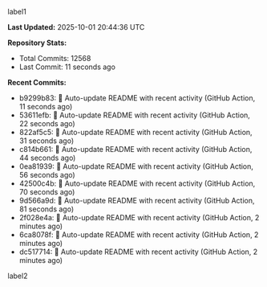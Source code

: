
label1 
<!-- ACTIVITY_START -->
**Last Updated:** 2025-10-01 20:44:36 UTC

**Repository Stats:**
- Total Commits: 12568
- Last Commit: 11 seconds ago

**Recent Commits:**
- b9299b83: 🤖 Auto-update README with recent activity (GitHub Action, 11 seconds ago)
- 53611efb: 🤖 Auto-update README with recent activity (GitHub Action, 22 seconds ago)
- 822af5c5: 🤖 Auto-update README with recent activity (GitHub Action, 31 seconds ago)
- c814b661: 🤖 Auto-update README with recent activity (GitHub Action, 44 seconds ago)
- 0ea81939: 🤖 Auto-update README with recent activity (GitHub Action, 56 seconds ago)
- 42500c4b: 🤖 Auto-update README with recent activity (GitHub Action, 70 seconds ago)
- 9d566a9d: 🤖 Auto-update README with recent activity (GitHub Action, 81 seconds ago)
- 2f028e4a: 🤖 Auto-update README with recent activity (GitHub Action, 2 minutes ago)
- 6ca8078f: 🤖 Auto-update README with recent activity (GitHub Action, 2 minutes ago)
- dc517714: 🤖 Auto-update README with recent activity (GitHub Action, 2 minutes ago)
<!-- ACTIVITY_END -->

label2
